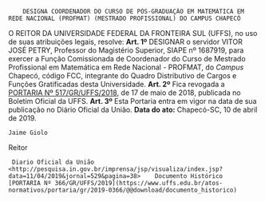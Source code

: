         DESIGNA COORDENADOR DO CURSO DE PÓS-GRADUAÇÃO EM MATEMÁTICA EM REDE NACIONAL (PROFMAT) (MESTRADO PROFISSIONAL) DO CAMPUS CHAPECÓ  

 O REITOR DA UNIVERSIDADE FEDERAL DA FRONTEIRA SUL (UFFS), no uso de suas atribuições legais, resolve:   **Art. 1º**  DESIGNAR o servidor VITOR JOSÉ PETRY, Professor do Magistério Superior, SIAPE nº 1687919, para exercer a Função Comissionada de Coordenador do Curso de Mestrado Profissional em Matemática em Rede Nacional - PROFMAT, do *Campus*  Chapecó, código FCC, integrante do Quadro Distributivo de Cargos e Funções Gratificadas desta Universidade.   **Art. 2º**  Fica revogada a [PORTARIA Nº 517/GR/UFFS/2018](https://www.uffs.edu.br/atos-normativos/portaria/gr/2018-0517), de 17 de maio de 2018, publicada no Boletim Oficial da UFFS.   **Art. 3º**  Esta Portaria entra em vigor na data de sua publicação no Diário Oficial da União.        **Data do ato:** Chapecó-SC, 10 de abril de 2019.   
 

    Jaime Giolo   
 Reitor 

     Diario Oficial da União <http://pesquisa.in.gov.br/imprensa/jsp/visualiza/index.jsp?data=11/04/2019&jornal=529&pagina=38>    Documento Histórico  [PORTARIA Nº 366/GR/UFFS/2019](https://www.uffs.edu.br/atos-normativos/portaria/gr/2019-0366/@@download/documento_historico)     
      